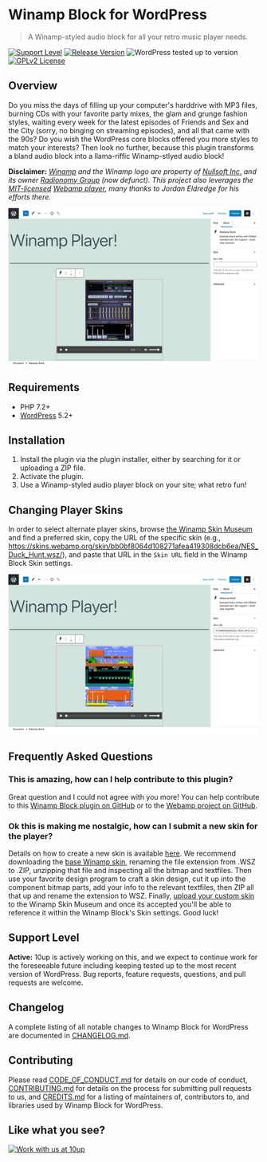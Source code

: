 # Winamp Block for WordPress

> A Winamp-styled audio block for all your retro music player needs.

[![Support Level](https://img.shields.io/badge/support-active-green.svg)](#support-level) [![Release Version](https://img.shields.io/github/release/10up/retro-winamp-block.svg)](https://github.com/10up/retro-winamp-block/releases/latest) ![WordPress tested up to version](https://img.shields.io/wordpress/plugin/tested/retro-winamp-block?label=WordPress) [![GPLv2 License](https://img.shields.io/github/license/10up/retro-winamp-block.svg)](https://github.com/10up/retro-winamp-block/blob/develop/LICENSE.md)

## Overview

Do you miss the days of filling up your computer's harddrive with MP3 files, burning CDs with your favorite party mixes, the glam and grunge fashion styles, waiting every week for the latest episodes of Friends and Sex and the City (sorry, no binging on streaming episodes), and all that came with the 90s?  Do you wish the WordPress core blocks offered you more styles to match your interests?  Then look no further, because this plugin transforms a bland audio block into a llama-riffic Winamp-stlyed audio block!

**Disclaimer:** _[Winamp](https://en.wikipedia.org/wiki/Winamp) and the Winamp logo are property of [Nullsoft Inc.](https://en.wikipedia.org/wiki/Nullsoft) and its owner [Radionomy Group](https://en.wikipedia.org/wiki/Radionomy) (now defunct).  This project also leverages the [MIT-licensed](https://github.com/captbaritone/webamp/blob/master/LICENSE.txt) [Webamp player](https://webamp.org/), many thanks to  Jordan Eldredge for his efforts there._

![Winamp Block](.wordpress-org/screenshot-1.png "The Winamp player with the base, default skin.")

## Requirements

* PHP 7.2+
* [WordPress](http://wordpress.org/) 5.2+

## Installation

1. Install the plugin via the plugin installer, either by searching for it or uploading a ZIP file.
1. Activate the plugin.
1. Use a Winamp-styled audio player block on your site; what retro fun!

## Changing Player Skins

In order to select alternate player skins, browse [the Winamp Skin Museum](https://skins.webamp.org/) and find a preferred skin, copy the URL of the specific skin (e.g., https://skins.webamp.org/skin/bb0bf8064d108271afea419308dcb6ea/NES_Duck_Hunt.wsz/), and paste that URL in the `Skin URL` field in the Winamp Block Skin settings.

![Winamp Block settings](.wordpress-org/screenshot-2.png "Winamp Block settings showing the Skin URL setting updated to an alternate Winamp skin.")

## Frequently Asked Questions

### This is amazing, how can I help contribute to this plugin?

Great question and I could not agree with you more!  You can help contribute to this [Winamp Block plugin on GitHub](https://github.com/10up/winamp-block) or to the [Webamp project on GitHub](https://github.com/captbaritone/webamp).

### Ok this is making me nostalgic, how can I submit a new skin for the player?

Details on how to create a new skin is available [here](https://github.com/WACUP/Winamp-Skinning-Archive/blob/master/Classic%20Skins/Winamp_skinning_tutorial_1_5_0.pdf).  We recommend downloading the [base Winamp skin](https://skins.webamp.org/skin/5e4f10275dcb1fb211d4a8b4f1bda236/base-2.91.wsz/), renaming the file extension from .WSZ to .ZIP, unzipping that file and inspecting all the bitmap and textfiles.  Then use your favorite design program to craft a skin design, cut it up into the component bitmap parts, add your info to the relevant textfiles, then ZIP all that up and rename the extension to WSZ.  Finally, [upload your custom skin](https://skins.webamp.org/upload/) to the Winamp Skin Museum and once its accepted you'll be able to reference it within the Winamp Block's Skin settings.  Good luck!

## Support Level

**Active:** 10up is actively working on this, and we expect to continue work for the foreseeable future including keeping tested up to the most recent version of WordPress.  Bug reports, feature requests, questions, and pull requests are welcome.

## Changelog

A complete listing of all notable changes to Winamp Block for WordPress are documented in [CHANGELOG.md](https://github.com/10up/retro-winamp-block/blob/develop/CHANGELOG.md).

## Contributing

Please read [CODE_OF_CONDUCT.md](https://github.com/10up/retro-winamp-block/blob/develop/CODE_OF_CONDUCT.md) for details on our code of conduct, [CONTRIBUTING.md](https://github.com/10up/retro-winamp-block/blob/develop/CONTRIBUTING.md) for details on the process for submitting pull requests to us, and [CREDITS.md](https://github.com/10up/retro-winamp-block/blob/develop/CREDITS.md) for a listing of maintainers of, contributors to, and libraries used by Winamp Block for WordPress.

## Like what you see?

<a href="http://10up.com/contact/"><img src="https://10up.com/uploads/2016/10/10up-Github-Banner.png" width="850" alt="Work with us at 10up"></a>
